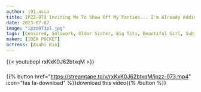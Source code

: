 ```yaml
---
author: j91.asia
title: IPZZ-073 Inviting Me To Show Off My Panties... I'm Already Addicted To Cute Female College Students With Bruises... SEX Swamp. Rio Asahi
date: 2023-07-07
image: "ipzz073pl.jpg"
tags: [Censored, Solowork, Older Sister, Big Tits, Beautiful Girl, Subjectivity, Digital Mosaic]
maker: [IDEA POCKET]
actress: [Asahi Rio]
---
```



{{< youtubepl rxKxK0J62btxqM >}}
###

{{% button href="https://streamtape.to/v/rxKxK0J62btxqM/ipzz-073.mp4" icon="fas fa-download" %}}download this video{{% /button %}}

